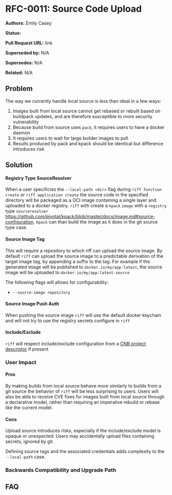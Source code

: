 # RFC-0011: Source Code Upload

**Authors:** Emily Casey

**Status:**

**Pull Request URL:** link

**Superseded by:** N/A

**Supersedes:** N/A

**Related:** N/A


## Problem
The way we currently handle local source is less than ideal in a few ways:
1. Images built from local source cannot get rebased or rebuilt based on buildpack updates,
 and are therefore susceptible to more security vulnerability
1. Because build from source uses `pack`, it requires users to have a docker daemon
1. It requires users to wait for large builder images to pull
1. Results produced by pack and kpack should be identical but difference introduces risk

## Solution

#### Registry Type SourceResolver
When a user specificies the `--local-path <dir>` flag during `riff function create` or `riff application create` the source
code in the specified directory will be packaged as a OCI image containing a single layer and uploaded to a docker registry.
`riff` with create a `kpack` `image` with a `registry` type `sourceresolver` https://github.com/pivotal/kpack/blob/master/docs/image.md#source-configuration.
`kpack` can than build the image as it does in the git source type case.

#### Source Image Tag
This will require a repository to which riff can upload the source image. By default `riff` can upload the source image to a predictable 
derivation of the target image tag, by appending a suffix to the tag. For example if the generated image will be published to `docker.io/my/app:latest`,
the source image will be uploaded to `docker.io/my/app:latest-source`

The following flags will allows for configurability:

* `--source-image repository`

#### Source Image Push Auth
When pushing the source image `riff` will use the default docker keychain and will not try to use the registry secrets
configure in `riff`

#### Include/Exclude
`riff` will respect include/exclude configuration from a [CNB project descriptor](https://github.com/buildpacks/rfcs/blob/master/text/0019-project-descriptor.md#buildinclude-and-buildexclude)
if present 

### User Impact

#### Pros
By making builds from local source behave more similarly to builds from a git source the behavior of `riff` will be less
surprising to users. Users will also be able to receive CVE fixes for images built from local source through a declarative
model, rather than requiring an imperative rebuild or rebase like the current model.

#### Cons
Upload source introduces risks, especially if the include/exclude model is opaque or unexpected. Users may accidentally upload
files containing secrets, ignored by git.

Defining source tags and the associated credentials adds complexity to the `--local-path` case.

### Backwards Compatibility and Upgrade Path

## FAQ
